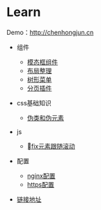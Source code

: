 # Learn

  Demo：http://chenhongjun.cn

- 组件
  - [模态框组件](/components/Modal/example.html)
  - [布局整理](/components/Layout/example.html)
  - [树形菜单](/components/TreeMenu/example.html)
  - [分页插件](/components/Paging/example.html)

- css基础知识
  - [伪类和伪元素](/css/pseudo-classes-elements.md)

- js
  - [fix元素跟随滚动](/js/fix-scroll.md)

- 配置
  - [nginx配置](/config/nginx-config.md)
  - [https配置](/config/https-config.md)

- [链接地址](/links/links.md)